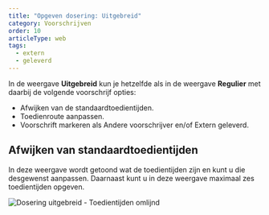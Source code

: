 ```yaml
---
title: "Opgeven dosering: Uitgebreid"
category: Voorschrijven
order: 10
articleType: web
tags:
  - extern
  - geleverd
---
```

In de weergave **Uitgebreid** kun je hetzelfde als in de weergave **Regulier** met daarbij de volgende voorschrijf opties:

* Afwijken van de standaardtoedientijden.
* Toedienroute aanpassen.
* Voorschrift markeren als Andere voorschrijver en/of Extern geleverd.

## Afwijken van standaardtoedientijden

In deze weergave wordt getoond wat de toedientijden zijn en kunt u die desgewenst aanpassen. Daarnaast kunt u in deze weergave maximaal zes toedientijden opgeven. 

![Dosering uitgebreid - Toedientijden omlijnd](/uploads/uitgebreid-toedientijden-omlijnd.png "Dosering uitgebreid - Toedientijden omlijnd")